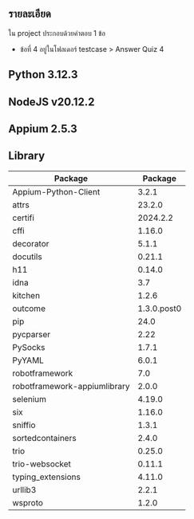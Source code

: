 ## รายละเอียด
ใน project ประกอบด้วยคำตอบ 1 ข้อ
- ข้อที่ 4 อยู่ในโฟลเดอร์ testcase > Answer Quiz 4
## Python 3.12.3
## NodeJS v20.12.2
## Appium 2.5.3
## Library
|Package|Package
|---|---
Appium-Python-Client|3.2.1
attrs|23.2.0
certifi|2024.2.2
cffi|1.16.0
decorator|5.1.1
docutils|0.21.1
h11|0.14.0
idna|3.7
kitchen|1.2.6
outcome|1.3.0.post0
pip|24.0
pycparser|2.22
PySocks|1.7.1
PyYAML|6.0.1
robotframework|7.0
robotframework-appiumlibrary|2.0.0
selenium|4.19.0
six|1.16.0
sniffio|1.3.1
sortedcontainers|2.4.0
trio|0.25.0
trio-websocket|0.11.1
typing_extensions|4.11.0
urllib3|2.2.1
wsproto|1.2.0

